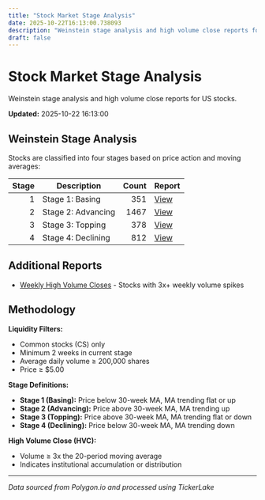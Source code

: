 ```yaml
---
title: "Stock Market Stage Analysis"
date: 2025-10-22T16:13:00.738093
description: "Weinstein stage analysis and high volume close reports for US stocks"
draft: false
---
```


# Stock Market Stage Analysis

Weinstein stage analysis and high volume close reports for US stocks.

**Updated:** 2025-10-22 16:13:00

## Weinstein Stage Analysis

Stocks are classified into four stages based on price action and moving averages:

| Stage | Description | Count | Report |
|------:|-------------|------:|--------|
| 1 | Stage 1: Basing | 351 | [View](stage-1.md) |
| 2 | Stage 2: Advancing | 1467 | [View](stage-2.md) |
| 3 | Stage 3: Topping | 378 | [View](stage-3.md) |
| 4 | Stage 4: Declining | 812 | [View](stage-4.md) |

## Additional Reports

- [Weekly High Volume Closes](weekly-hvcs.md) - Stocks with 3x+ weekly volume spikes

## Methodology

**Liquidity Filters:**
- Common stocks (CS) only
- Minimum 2 weeks in current stage
- Average daily volume ≥ 200,000 shares
- Price ≥ $5.00

**Stage Definitions:**
- **Stage 1 (Basing):** Price below 30-week MA, MA trending flat or up
- **Stage 2 (Advancing):** Price above 30-week MA, MA trending up
- **Stage 3 (Topping):** Price above 30-week MA, MA trending flat or down
- **Stage 4 (Declining):** Price below 30-week MA, MA trending down

**High Volume Close (HVC):**
- Volume ≥ 3x the 20-period moving average
- Indicates institutional accumulation or distribution

---

*Data sourced from Polygon.io and processed using TickerLake*
